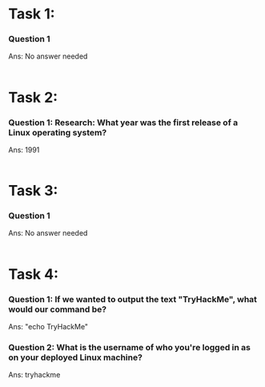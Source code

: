 # Task 1:
### Question 1
Ans: No answer needed
<br>
<br>
# Task 2:
### Question 1: Research: What year was the first release of a Linux operating system?
Ans: 1991
<br>
<br>
# Task 3:
### Question 1
Ans: No answer needed
<br>
<br>
# Task 4:
### Question 1: If we wanted to output the text "TryHackMe", what would our command be?

Ans: "echo TryHackMe"
### Question 2: What is the username of who you're logged in as on your deployed Linux machine?
Ans: tryhackme
<br>
<br>
